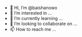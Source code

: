 - 👋 Hi, I’m @baishanowo
- 👀 I’m interested in ...
- 🌱 I’m currently learning ...
- 💞️ I’m looking to collaborate on ...
- 📫 How to reach me ...

<!---
baishanowo/baishanowo is a ✨ special ✨ repository because its `README.md` (this file) appears on your GitHub profile.
You can click the Preview link to take a look at your changes.
--->
